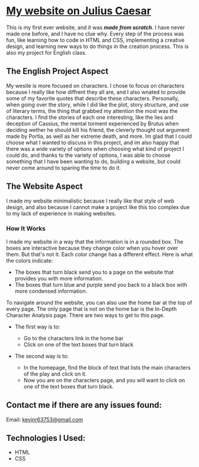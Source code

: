 # [My website on Julius Caesar](https://kevin872.github.io/Julius-Caesar-Web/home.html)
This is my first ever website, and it was ___made from scratch___. I have never made one before, and I have no clue why. Every step of the process was fun,
like learning how to code in HTML and CSS, implementing a creative design, 
and learning new ways to do things in the creation process. This is also my project for English class.

## The English Project Aspect
My wesite is more focused on characters. I chose to focus on characters because I really like how diffrent they all are,
and I also wnated to provide some of my favorite quotes that describe these characters. Personally, when going over the story,
while I did like the plot, story structure, and use of literary terms, the thing that grabbed my attention the most was the characters.
I find the stories of each one interesting, like the lies and deception of Cassius, the mental torment experienced by 
Brutus when deciding wether he should kill his friend, the cleverly thought out argument made by Portia, as well as her extreme death, and more.
Im glad that I could choose what I wanted to discuss in this project, and im also happy that there was a wide variety of options
when choosing what kind of project I could do, and thanks to the variety of options, I was able to choose something that I have been wanting to do, building
a website, but could never come around to sparing the time to do it.

## The Website Aspect
I made my website minimalistic because I really like that style of web design, and also because 
I cannot make a project like this too complex due to my lack of experience in making websites.

### How It Works
I made my website in a way that the information is in a rounded box. The boxes are interactive because they change color when you hover over them. 
But that's not it. Each color change has a different effect. Here is what the colors indicate:

* The boxes that turn black send you to a page on the website that provides you with more information.
* The boxes that turn blue and purple send you back to a black box with more condensed information.

To navigate around the website, you can also use the home bar at the top of every page. The only page that is not on the home bar is the In-Depth Character Analysis page. There are two ways to get to this page.

* The first way is to:

  * Go to the characters link in the home bar
  * Click on one of the text boxes that turn black
  
* The second way is to:
  * In the homepage, find the block of text that lists the main characters of the play and click on it.
  * Now you are on the characters page, and you will want to click on one of the text boxes that turn black.

## Contact me if there are any issues found:
Email: kevinr63753@gmail.com

## Technologies I Used:
* HTML
* CSS

